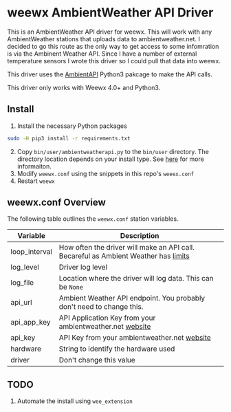 # weewx AmbientWeather API Driver

This is an AmbientWeather API driver for weewx.  This will work with any AmbientWeather stations that uploads data to ambientweather.net.  I decided to go this route as the only way to get access to some infomration is via the Ambinent Weather API.  Since I have a number of external temperature sensors I wrote this driver so I could pull that data into weewx.

This driver uses the [AmbientAPI](https://github.com/avryhof/ambient_api) Python3 pakcage to make the API calls.

This driver only works with Weewx 4.0+ and Python3.

## Install

1) Install the necessary Python packages
````bash
sudo -H pip3 install -r requirements.txt
````

2) Copy `bin/user/ambientweatherapi.py` to the `bin/user` directory.  The directory location depends on your install type.  See [here](http://www.weewx.com/docs/) for more informaiton.
3) Modify `weewx.conf` using the snippets in this repo's `weeex.conf`
4) Restart `weewx`

## weewx.conf Overview

The following table outlines the `weewx.conf` station variables.

| Variable | Description |
| --- | --- |
| loop_interval | How often the driver will make an API call.  Becareful as Ambient Weather has [limits](https://ambientweather.docs.apiary.io/#) |
| log_level | Driver log level  |
| log_file | Location where the driver will log data.  This can be `None` |
| api_url | Ambient Weather API endpoint.  You probably don't need to change this. |
| api_app_key | API Application Key from your ambientweather.net [website](https://ambientweather.docs.apiary.io/#) |
| api_key | API Key from your ambientweather.net [website](https://ambientweather.docs.apiary.io/#) |
| hardware | String to identify the hardware used |
| driver | Don't change this value |

## TODO
1) Automate the install using `wee_extension`
